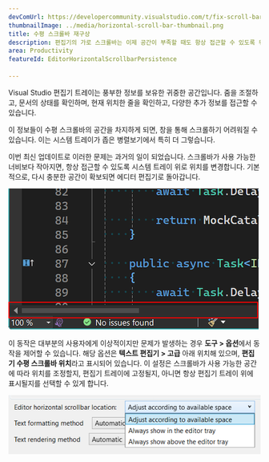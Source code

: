 ```yaml
---
devComUrl: https://developercommunity.visualstudio.com/t/fix-scroll-bars/1087969
thumbnailImage: ../media/horizontal-scroll-bar-thumbnail.png
title: 수평 스크롤바 재구상
description: 편집기의 가로 스크롤바는 이제 공간이 부족할 때도 항상 접근할 수 있도록 위치가 자동으로 조정됩니다.
area: Productivity
featureId: EditorHorizontalScrollbarPersistence

---
```



Visual Studio 편집기 트레이는 풍부한 정보를 보유한 귀중한 공간입니다. 줌을 조절하고, 문서의 상태를 확인하며, 현재 위치한 줄을 확인하고, 다양한 추가 정보를 접근할 수 있습니다.

이 정보들이 수평 스크롤바의 공간을 차지하게 되면, 창을 통해 스크롤하기 어려워질 수 있습니다. 이는 시스템 트레이가 좁은 병렬보기에서 특히 더 그렇습니다.

이번 최신 업데이트로 이러한 문제는 과거의 일이 되었습니다. 스크롤바가 사용 가능한 너비보다 작아지면, 항상 접근할 수 있도록 시스템 트레이 위로 위치를 변경합니다. 기본 적으로, 다시 충분한 공간이 확보되면 에디터 편집기로 돌아갑니다.

![편집기 트레이 위에 표시되는 수평 스크롤바](../media/horizontal-scroll-bar-thumbnail.png)

이 동작은 대부분의 사용자에게 이상적이지만 문제가 발생하는 경우 **도구 > 옵션**에서 동작을 제어할 수 있습니다. 해당 옵션은 **텍스트 편집기 > 고급** 아래 위치해 있으며, **편집기 수평 스크롤바 위치**라고 표시되어 있습니다. 이 설정은 스크롤바가 사용 가능한 공간에 따라 위치를 조정할지, 편집기 트레이에 고정될지, 아니면 항상 편집기 트레이 위에 표시될지를 선택할 수 있게 합니다.

![가로 스크롤 막대 설정](../media/horizontal-scroll-bar-setting.png)
